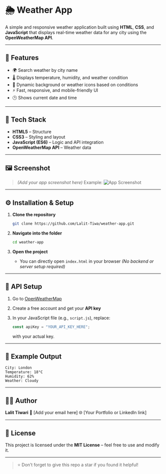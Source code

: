 # 🌦️ Weather App

A simple and responsive weather application built using **HTML**, **CSS**, and **JavaScript** that displays real-time weather data for any city using the **OpenWeatherMap API**.

---


## 🚀 Features

* 🌍 Search weather by city name
* 🌡️ Displays temperature, humidity, and weather condition
* 🌈 Dynamic background or weather icons based on conditions
* ⚡ Fast, responsive, and mobile-friendly UI
* 🕒 Shows current date and time

---

## 🧰 Tech Stack

* **HTML5** – Structure
* **CSS3** – Styling and layout
* **JavaScript (ES6)** – Logic and API integration
* **OpenWeatherMap API** – Weather data

---

## 🖼️ Screenshot

> *(Add your app screenshot here)*
> Example:
> ![App Screenshot](.assets/weather.png)

---

## ⚙️ Installation & Setup

1. **Clone the repository**

   ```bash
   git clone https://github.com/Lalit-Tiwa/weather-app.git
   ```
2. **Navigate into the folder**

   ```bash
   cd weather-app
   ```
3. **Open the project**

   * You can directly open `index.html` in your browser
     *(No backend or server setup required)*

---

## 🔑 API Setup

1. Go to [OpenWeatherMap](https://openweathermap.org/api)
2. Create a free account and get your **API key**
3. In your JavaScript file (e.g., `script.js`), replace:

   ```js
   const apiKey = "YOUR_API_KEY_HERE";
   ```

   with your actual key.

---

## 🧪 Example Output

```
City: London
Temperature: 18°C
Humidity: 62%
Weather: Cloudy
```

---

## 🧑‍💻 Author

**Lalit Tiwari**
📧 [Add your email here]
🌐 [Your Portfolio or LinkedIn link]

---

## 📝 License

This project is licensed under the **MIT License** – feel free to use and modify it.

---

> ⭐ Don’t forget to give this repo a star if you found it helpful!


